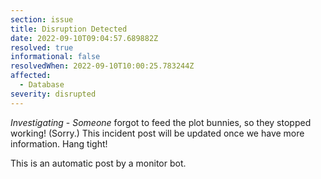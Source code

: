 ```yaml
---
section: issue
title: Disruption Detected
date: 2022-09-10T09:04:57.689882Z
resolved: true
informational: false
resolvedWhen: 2022-09-10T10:00:25.783244Z
affected:
  - Database
severity: disrupted
---
```

*Investigating* - _Someone_ forgot to feed the plot bunnies, so they stopped working! (Sorry.) This incident post will be updated once we have more information. Hang tight!

This is an automatic post by a monitor bot.
        